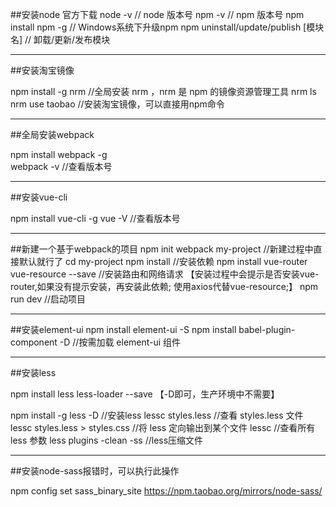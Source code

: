 
##安装node 官方下载
node -v  // node 版本号
npm -v  // npm 版本号
npm install npm -g  // Windows系统下升级npm
npm uninstall/update/publish [模块名]  // 卸载/更新/发布模块

----------------------------------------------------------------

##安装淘宝镜像

npm install -g nrm   //全局安装 nrm ，nrm 是 npm 的镜像资源管理工具
nrm ls
nrm use taobao  //安装淘宝镜像，可以直接用npm命令

----------------------------------------------------------------

##全局安装webpack

npm install webpack -g  
webpack -v  //查看版本号

----------------------------------------------------------------

##安装vue-cli

npm install vue-cli -g
vue -V  //查看版本号

----------------------------------------------------------------

##新建一个基于webpack的项目
npm init webpack my-project //新建过程中直接默认就行了
cd my-project
npm install  //安装依赖
npm install vue-router vue-resource --save  //安装路由和网络请求 【安装过程中会提示是否安装vue-router,如果没有提示安装，再安装此依赖; 使用axios代替vue-resource;】
npm run dev  //启动项目

----------------------------------------------------------------


##安装element-ui
npm install element-ui -S
npm install babel-plugin-component -D //按需加载 element-ui 组件

----------------------------------------------------------------

##安装less

npm install less less-loader --save 【-D即可，生产环境中不需要】

npm install -g less -D  //安装less
lessc styles.less  //查看 styles.less 文件
lessc styles.less > styles.css  //将 less 定向输出到某个文件
lessc  //查看所有 less 参数
less plugins -clean -ss  //less压缩文件

----------------------------------------------------------------

##安装node-sass报错时，可以执行此操作

npm config set sass_binary_site https://npm.taobao.org/mirrors/node-sass/